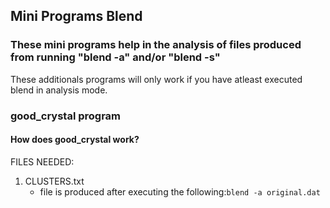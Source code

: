 ## Mini Programs Blend

### These mini programs help in the analysis of files produced from running "blend -a" and/or "blend -s"

These additionals programs will only work if you have atleast executed blend in analysis mode.

### good_crystal program

#### How does good_crystal work?

FILES NEEDED:
1. CLUSTERS.txt
	- file is produced after executing the following:`blend -a original.dat` 
